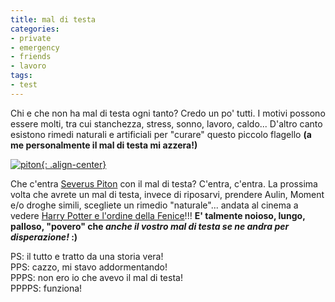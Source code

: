 ```yaml
---
title: mal di testa
categories:
- private
- emergency
- friends
- lavoro
tags:
- test
---
```

Chi e che non ha mal di testa ogni tanto? Credo un po' tutti. I motivi possono
essere molti, tra cui stanchezza, stress, sonno, lavoro, caldo... D'altro
canto esistono rimedi naturali e artificiali per "curare" questo piccolo
flagello **(a me personalmente il mal di testa mi azzera!)**


[![piton]({{site.url}}/images/piton.jpg){: .align-center}](http://it.wikipedia.org/wiki/Severus_Piton "http://it.wikipedia.org/wiki/Severus_Piton" )

Che c'entra [Severus Piton](http://it.wikipedia.org/wiki/Severus_Piton
"http://it.wikipedia.org/wiki/Severus_Piton" ) con il mal di testa? C'entra,
c'entra. La prossima volta che avrete un mal di testa, invece di riposarvi,
prendere Aulin, Moment e/o droghe simili, scegliete un rimedio "naturale"...
andata al cinema a vedere [Harry Potter e l'ordine della
Fenice](http://it.wikipedia.org/wiki/Harry_Potter_e_l%27ordine_della_fenice
"http://it.wikipedia.org/wiki/Harry_Potter_e_l%27ordine_della_fenice" )!!!
**E' talmente noioso, lungo, palloso, "povero" che _anche il vostro mal di
testa se ne andra per disperazione!_ :)**

PS: il tutto e tratto da una storia vera!  
PPS: cazzo, mi stavo addormentando!  
PPPS: non ero io che avevo il mal di testa!  
PPPPS: funziona!


